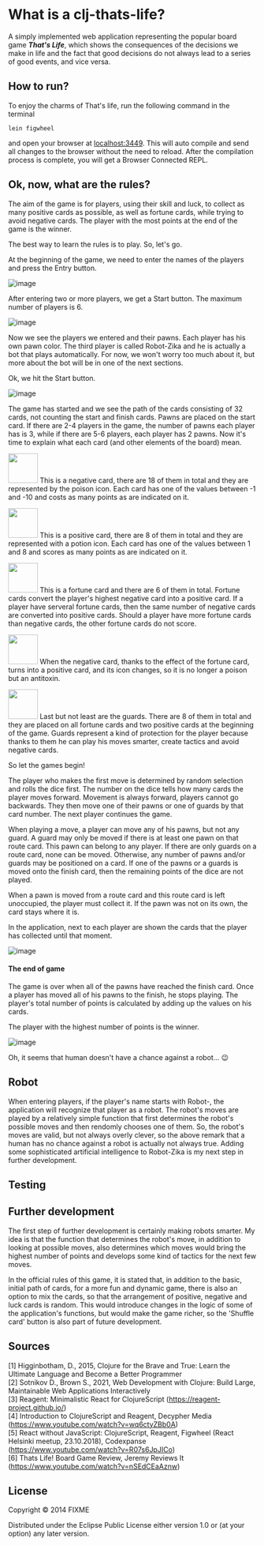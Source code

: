 # What is a clj-thats-life? 

A simply implemented web application representing the popular board game ***That's Life***, which shows the consequences of the decisions we make in life and the fact that good decisions do not always lead to a series of good events, and vice versa.

## How to run?

To enjoy the charms of That's life, run the following command in the terminal

    lein figwheel

and open your browser at [localhost:3449](http://localhost:3449/).
This will auto compile and send all changes to the browser without the
need to reload. After the compilation process is complete, you will
get a Browser Connected REPL. 

## Ok, now, what are the rules?

The aim of the game is for players, using their skill and luck, to collect as many positive cards as possible, as well as fortune cards, while trying to avoid negative cards. The player with the most points at the end of the game is the winner.

The best way to learn the rules is to play. So, let's go.   

At the beginning of the game, we need to enter the names of the players and press the Entry button.

![image](https://user-images.githubusercontent.com/56804110/219508160-7aa3926c-5bf7-4ab8-ba37-f9514c69eb4c.png) 

After entering two or more players, we get a Start button. The maximum number of players is 6.

![image](https://user-images.githubusercontent.com/56804110/219508553-67d1b14f-ada2-4c30-abf7-bd407e747d4b.png)

Now we see the players we entered and their pawns. Each player has his own pawn color. The third player is called Robot-Zika and he is actually a bot that plays automatically. For now, we won't worry too much about it, but more about the bot will be in one of the next sections.

Ok, we hit the Start button.

![image](https://user-images.githubusercontent.com/56804110/219509005-d8e55dc1-0a71-431c-b770-2ea5b0380e1d.png)

The game has started and we see the path of the cards consisting of 32 cards, not counting the start and finish cards. Pawns are placed on the start card. If there are 2-4 players in the game, the number of pawns each player has is 3, while if there are 5-6 players, each player has 2 pawns. Now it's time to explain what each card (and other elements of the board) mean.

<img src="https://user-images.githubusercontent.com/56804110/219514860-45691317-0d5f-4f68-868b-21f77eda16f1.png" width="60" height="60">  This is a negative card, there are 18 of them in total and they are represented by the poison icon. Each card has one of the values between -1 and -10 and costs as many points as are indicated on it.

<img src="https://user-images.githubusercontent.com/56804110/219517480-b8543b7f-e561-4162-86b3-49736c8fcc1c.png" width="60" height="60">  This is a positive card, there are 8 of them in total and they are represented with a potion icon. Each card has one of the values between 1 and 8 and scores as many points as are indicated on it.
 
<img src="https://user-images.githubusercontent.com/56804110/219518354-4d4a6e7a-102e-4091-9aaf-0cf2b050448d.png" width="60" height="60">  This is a fortune card and there are 6 of them in total. Fortune cards convert the player's highest negative card into a positive card. If a player have serveral fortune cards, then the same number of negative cards are converted into positive cards. Should a player have more fortune cards than negative cards, the other fortune cards do not score.

<img src="https://user-images.githubusercontent.com/56804110/219518957-7bfe2a2c-70d5-4ab7-9d53-1331efcc0564.png" width="60" height="60">  When the negative card, thanks to the effect of the fortune card, turns into a positive card, and its icon changes, so it is no longer a poison but an antitoxin.

<img src="https://user-images.githubusercontent.com/56804110/219695257-e051b728-5188-428b-b7cb-e997b1aa5447.png" width="60" height="60">  Last but not least are the guards. There are 8 of them in total and they are placed on all fortune cards and two positive cards at the beginning of the game. Guards represent a kind of protection for the player because thanks to them he can play his moves smarter, create tactics and avoid negative cards.

So let the games begin!

The player who makes the first move is determined by random selection and rolls the dice first. The number on the dice tells how many cards the player moves forward. Movement is always forward, players cannot go backwards. They then move one of their pawns or one of guards by that card number. The next player continues the game.

When playing a move, a player can move any of his pawns, but not any guard. A guard may only be moved if there is at least one pawn on that route card. This pawn can belong to any player. If there are only guards on a route card, none can be moved. Otherwise, any number of pawns and/or guards may be positioned on a card. If one of the pawns or a guards is moved onto the finish card, then the remaining points of the dice are not played.

When a pawn is moved from a route card and this route card is left unoccupied, the player must collect it. If the pawn was not on its own, the card stays where it is.

In the application, next to each player are shown the cards that the player has collected until that moment.

![image](https://user-images.githubusercontent.com/56804110/219717485-d987e46d-9fd7-483d-b9ea-481c7e53abf4.png)


#### The end of game

The game is over when all of the pawns have reached the finish card. Once a player has moved all of his pawns to the finish, he stops playing. The player's total number of points is calculated by adding up the values on his cards.

The player with the highest number of points is the winner.

![image](https://user-images.githubusercontent.com/56804110/219717846-cf6d440e-5e95-41b2-bbfb-b26ca663771f.png)

Oh, it seems that human doesn't have a chance against a robot... :wink:

## Robot

When entering players, if the player's name starts with Robot-, the application will recognize that player as a robot. The robot's moves are played by a relatively simple function that first determines the robot's possible moves and then rendomly chooses one of them. So, the robot's moves are valid, but not always overly clever, so the above remark that a human has no chance against a robot is actually not always true. Adding some sophisticated artificial intelligence to Robot-Zika is my next step in further development.

## Testing

## Further development

The first step of further development is certainly making robots smarter. My idea is that the function that determines the robot's move, in addition to looking at possible moves, also determines which moves would bring the highest number of points and develops some kind of tactics for the next few moves.

In the official rules of this game, it is stated that, in addition to the basic, initial path of cards, for a more fun and dynamic game, there is also an option to mix the cards, so that the arrangement of positive, negative and luck cards is random. This would introduce changes in the logic of some of the application's functions, but would make the game richer, so the 'Shuffle card' button is also part of future development.

## Sources

[1] Higginbotham, D., 2015, Clojure for the Brave and True: Learn the Ultimate Language and Become a Better Programmer      
[2] Sotnikov D., Brown S., 2021, Web Development with Clojure: Build Large, Maintainable Web Applications Interactively   
[3] Reagent: Minimalistic React for ClojureScript (https://reagent-project.github.io/)   
[4] Introduction to ClojureScript and Reagent, Decypher Media (https://www.youtube.com/watch?v=wq6ctyZBb0A)  
[5] React without JavaScript: ClojureScript, Reagent, Figwheel (React Helsinki meetup, 23.10.2018), Codexpanse (https://www.youtube.com/watch?v=R07s6JpJICo)  
[6] Thats Life! Board Game Review, Jeremy Reviews It (https://www.youtube.com/watch?v=nSEdCEaAznw)  

## License

Copyright © 2014 FIXME

Distributed under the Eclipse Public License either version 1.0 or (at your option) any later version.
